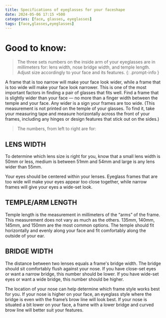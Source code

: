 ```yaml
---
title: Specifications of eyeglasses for your faceshape
date: 2024-05-06 17:15 +500
categories: [face, glasses, eyeglasses]
tags: [face,glasses,eyeglasses]
---
```


# Good to know:

> The three sets numbers on the inside arm of your eyeglasses are in millimeters for: lens width, nose bridge width, and temple length. Adjust size accordingly to your face and its features. 
{: .prompt-info }

A frame that is too narrow will make your face look wider, while a frame that is too wide will make your face look narrower. This is one of the most important factors in finding a pair of glasses that fits well. Find a frame that is slightly wider than your face — no more than a finger width between the temple and your face. Any wider is a sign your frames are too wide. (This measurement is not printed on the temple of your glasses. To find it, take your measuring tape and measure horizontally across the front of your frames, including any hinges or design features that stick out on the sides.) 

> The numbers, from left to right are for: 

## LENS WIDTH

To determine which lens size is right for you, know that a small lens width is 50mm or less, medium is between 51mm and 54mm and large is any lens wider than 55mm.

Your eyes should be centered within your lenses. Eyeglass frames that are too wide will make your eyes appear too close together, while narrow frames will give your eyes a wide-set look. 

## TEMPLE/ARM LENGTH

Temple length is the measurement in millimeters of the “arms” of the frame. This measurement does not vary as much as the others. 135mm, 140mm, 145mm, and 150mm are the most common options. The temple should fit horizontally and evenly along your face and fit comfortably along the outside of your ear. 

## BRIDGE WIDTH

The distance between two lenses equals a frame's bridge width. The bridge should sit comfortably flush against your nose. If you have close-set eyes or want a narrow bridge, this number should be lower. If you have wide-set eyes or want a wide bridge, this number should be higher.

The location of your nose can help determine which frame style works best for you. If your nose is higher on your face, an eyeglass style where the bridge is even with the frame’s brow line will look best. If your nose is situated a bit lower on your face, a frame with a lower bridge and curved brow line will better suit your features. 